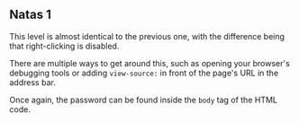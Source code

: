 ## Natas 1 ##

This level is almost identical to the previous one, with the difference being that right-clicking is disabled. 

There are multiple ways to get around this, such as opening your browser's debugging tools or adding `view-source:` in front of the page's URL in the address bar. 

Once again, the password can be found inside the `body` tag of the HTML code.
